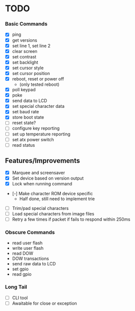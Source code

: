 # TODO

### Basic Commands

- [x] ping
- [x] get versions
- [x] set line 1, set line 2
- [x] clear screen
- [x] set contrast
- [x] set backlight
- [x] set cursor style
- [x] set cursor position
- [x] reboot, reset or power off
  - (only tested reboot)
- [x] poll keypad
- [x] poke
- [x] send data to LCD
- [x] set special character data
- [x] set baud rate
- [x] store boot state
- [ ] reset state?
- [ ] configure key reporting
- [ ] set up temperature reporting
- [ ] set atx power switch
- [ ] read status

## Features/Improvements

- [x] Marquee and screensaver
- [x] Set device based on version output
- [x] Lock when running command
- [-] Make character ROM device specific
  - Half done, still need to implement trie
- [ ] Trim/pad special characters
- [ ] Load special characters from image files
- [ ] Retry a few times if packet if fails to respond within 250ms

### Obscure Commands

- read user flash
- write user flash
- read DOW
- DOW transactions
- send raw data to LCD
- set gpio
- read gpio

### Long Tail

- [ ] CLI tool
- [ ] Awaitable for close or exception
